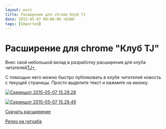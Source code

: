 ```yaml
---
layout: post
title: Расширение для chrome Клуб TJ
date: 2015-05-07 00:00:00 +0300
tags: [Imported]
---
```

# Расширение для chrome "Клуб TJ" 

Внес свой небольшой вклад в разработку расширения для клуба читателей[TJ+ ](http://the.tj/club)

С помощью него можно быстро публиковать в клубе читателей новость с текущей страницы. Просто выделите текст и нажмите на иконку.

[![Скриншот 2015-05-07 15.29.28](https://vlaim.s3.amazonaws.com/uploads/2015/05/Skrinshot-2015-05-07-15.29.28-1024x489.png)](https://vlaim.s3.amazonaws.com/uploads/2015/05/Skrinshot-2015-05-07-15.29.28.png)

[![Скриншот 2015-05-07 15.29.49](https://vlaim.s3.amazonaws.com/uploads/2015/05/Skrinshot-2015-05-07-15.29.49-1024x496.png)](https://vlaim.s3.amazonaws.com/uploads/2015/05/Skrinshot-2015-05-07-15.29.49.png)

[Скачать расширение](https://chrome.google.com/webstore/detail/%D0%BA%D0%BB%D1%83%D0%B1-tj/hgpkplilcbpgofmfebfcjngijaicekkj)

[Релиз на гитхабе](https://github.com/tjournal/tj-club-webkit-extension/releases/tag/0.1.1)